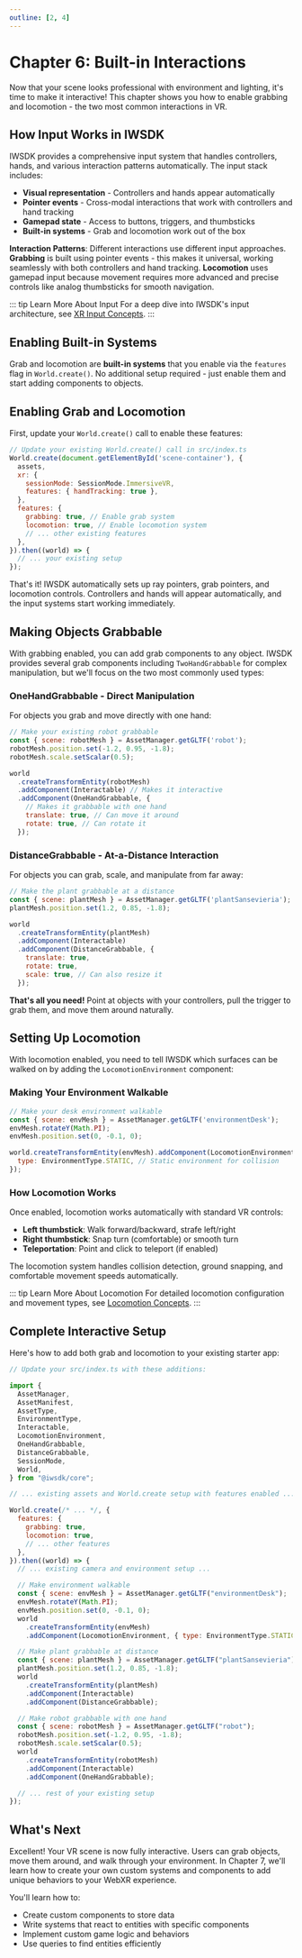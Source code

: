 ```yaml
---
outline: [2, 4]
---
```


# Chapter 6: Built-in Interactions

Now that your scene looks professional with environment and lighting, it's time to make it interactive! This chapter shows you how to enable grabbing and locomotion - the two most common interactions in VR.

## How Input Works in IWSDK

IWSDK provides a comprehensive input system that handles controllers, hands, and various interaction patterns automatically. The input stack includes:

- **Visual representation** - Controllers and hands appear automatically
- **Pointer events** - Cross-modal interactions that work with controllers and hand tracking
- **Gamepad state** - Access to buttons, triggers, and thumbsticks
- **Built-in systems** - Grab and locomotion work out of the box

**Interaction Patterns**: Different interactions use different input approaches. **Grabbing** is built using pointer events - this makes it universal, working seamlessly with both controllers and hand tracking. **Locomotion** uses gamepad input because movement requires more advanced and precise controls like analog thumbsticks for smooth navigation.

::: tip Learn More About Input
For a deep dive into IWSDK's input architecture, see [XR Input Concepts](/concepts/xr-input/index.md).
:::

## Enabling Built-in Systems

Grab and locomotion are **built-in systems** that you enable via the `features` flag in `World.create()`. No additional setup required - just enable them and start adding components to objects.

## Enabling Grab and Locomotion

First, update your `World.create()` call to enable these features:

```javascript
// Update your existing World.create() call in src/index.ts
World.create(document.getElementById('scene-container'), {
  assets,
  xr: {
    sessionMode: SessionMode.ImmersiveVR,
    features: { handTracking: true },
  },
  features: {
    grabbing: true, // Enable grab system
    locomotion: true, // Enable locomotion system
    // ... other existing features
  },
}).then((world) => {
  // ... your existing setup
});
```

That's it! IWSDK automatically sets up ray pointers, grab pointers, and locomotion controls. Controllers and hands will appear automatically, and the input systems start working immediately.

## Making Objects Grabbable

With grabbing enabled, you can add grab components to any object. IWSDK provides several grab components including `TwoHandGrabbable` for complex manipulation, but we'll focus on the two most commonly used types:

### OneHandGrabbable - Direct Manipulation

For objects you grab and move directly with one hand:

```javascript
// Make your existing robot grabbable
const { scene: robotMesh } = AssetManager.getGLTF('robot');
robotMesh.position.set(-1.2, 0.95, -1.8);
robotMesh.scale.setScalar(0.5);

world
  .createTransformEntity(robotMesh)
  .addComponent(Interactable) // Makes it interactive
  .addComponent(OneHandGrabbable, {
    // Makes it grabbable with one hand
    translate: true, // Can move it around
    rotate: true, // Can rotate it
  });
```

### DistanceGrabbable - At-a-Distance Interaction

For objects you can grab, scale, and manipulate from far away:

```javascript
// Make the plant grabbable at a distance
const { scene: plantMesh } = AssetManager.getGLTF('plantSansevieria');
plantMesh.position.set(1.2, 0.85, -1.8);

world
  .createTransformEntity(plantMesh)
  .addComponent(Interactable)
  .addComponent(DistanceGrabbable, {
    translate: true,
    rotate: true,
    scale: true, // Can also resize it
  });
```

**That's all you need!** Point at objects with your controllers, pull the trigger to grab them, and move them around naturally.

## Setting Up Locomotion

With locomotion enabled, you need to tell IWSDK which surfaces can be walked on by adding the `LocomotionEnvironment` component:

### Making Your Environment Walkable

```javascript
// Make your desk environment walkable
const { scene: envMesh } = AssetManager.getGLTF('environmentDesk');
envMesh.rotateY(Math.PI);
envMesh.position.set(0, -0.1, 0);

world.createTransformEntity(envMesh).addComponent(LocomotionEnvironment, {
  type: EnvironmentType.STATIC, // Static environment for collision
});
```

### How Locomotion Works

Once enabled, locomotion works automatically with standard VR controls:

- **Left thumbstick**: Walk forward/backward, strafe left/right
- **Right thumbstick**: Snap turn (comfortable) or smooth turn
- **Teleportation**: Point and click to teleport (if enabled)

The locomotion system handles collision detection, ground snapping, and comfortable movement speeds automatically.

::: tip Learn More About Locomotion
For detailed locomotion configuration and movement types, see [Locomotion Concepts](/concepts/locomotion/index.md).
:::

## Complete Interactive Setup

Here's how to add both grab and locomotion to your existing starter app:

```javascript
// Update your src/index.ts with these additions:

import {
  AssetManager,
  AssetManifest,
  AssetType,
  EnvironmentType,
  Interactable,
  LocomotionEnvironment,
  OneHandGrabbable,
  DistanceGrabbable,
  SessionMode,
  World,
} from "@iwsdk/core";

// ... existing assets and World.create setup with features enabled ...

World.create(/* ... */, {
  features: {
    grabbing: true,
    locomotion: true,
    // ... other features
  },
}).then((world) => {
  // ... existing camera and environment setup ...

  // Make environment walkable
  const { scene: envMesh } = AssetManager.getGLTF("environmentDesk");
  envMesh.rotateY(Math.PI);
  envMesh.position.set(0, -0.1, 0);
  world
    .createTransformEntity(envMesh)
    .addComponent(LocomotionEnvironment, { type: EnvironmentType.STATIC });

  // Make plant grabbable at distance
  const { scene: plantMesh } = AssetManager.getGLTF("plantSansevieria");
  plantMesh.position.set(1.2, 0.85, -1.8);
  world
    .createTransformEntity(plantMesh)
    .addComponent(Interactable)
    .addComponent(DistanceGrabbable);

  // Make robot grabbable with one hand
  const { scene: robotMesh } = AssetManager.getGLTF("robot");
  robotMesh.position.set(-1.2, 0.95, -1.8);
  robotMesh.scale.setScalar(0.5);
  world
    .createTransformEntity(robotMesh)
    .addComponent(Interactable)
    .addComponent(OneHandGrabbable);

  // ... rest of your existing setup
});
```

## What's Next

Excellent! Your VR scene is now fully interactive. Users can grab objects, move them around, and walk through your environment. In Chapter 7, we'll learn how to create your own custom systems and components to add unique behaviors to your WebXR experience.

You'll learn how to:

- Create custom components to store data
- Write systems that react to entities with specific components
- Implement custom game logic and behaviors
- Use queries to find entities efficiently
